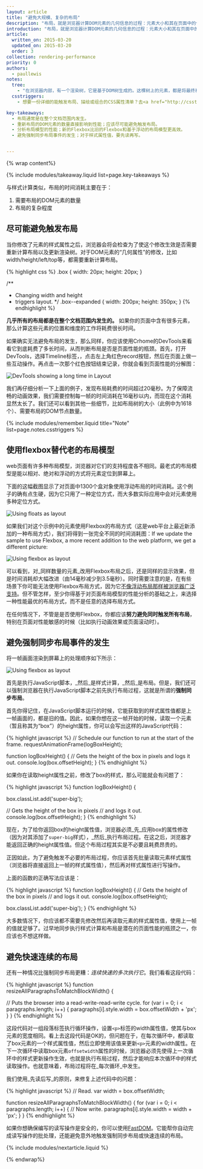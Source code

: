 ```yaml
---
layout: article
title: "避免大规模、复杂的布局"
description: "布局，就是浏览器计算DOM元素的几何信息的过程：元素大小和其在页面中的位置。每个元素都有一个显示或隐式的大小信息，决定于其CSS属性的设置、或是元素本身内容的大小、抑或是其父元素的大小。在Blink/WebKit内核的浏览器和IE中，这个过程称为布局。在基于Gecko的浏览器（比如Firefox）中，这个过程称为Reflow。虽然称呼不一样，但二者在本质上是一样的。"
introduction: "布局，就是浏览器计算DOM元素的几何信息的过程：元素大小和其在页面中的位置。每个元素都有一个显示或隐式的大小信息，决定于其CSS属性的设置、或是元素本身内容的大小、抑或是其父元素的大小。在Blink/WebKit内核的浏览器和IE中，这个过程称为布局。在基于Gecko的浏览器（比如Firefox）中，这个过程称为Reflow。虽然称呼不一样，但二者在本质上是一样的。"
article:
  written_on: 2015-03-20
  updated_on: 2015-03-20
  order: 3
collection: rendering-performance
priority: 0
authors:
  - paullewis
notes:
  tree:
    - "在浏览器内部，有一个渲染树，它是基于DOM树生成的。这棵树上的元素，都是将最终被显示到设备屏幕上的元素。它包含了元素的所有可视信息：颜色、维度、位置等等。但是，如果一个元素含有`display: none`属性，那么它将不会出现这渲染树中。同样的，如果一个元素含有一个pseudo子元素（:after, :before），这些pseudo子元素不会出现在DOM树中，但却会出现在渲染树中。"
  csstriggers:
    - 想要一份详细的能触发布局、描绘或组合的CSS属性清单？去<a href="http://csstriggers.com/">CSS Triggers</a>看看吧。

key-takeaways:
  - 布局通常是在整个文档范围内发生。
  - 重新布局的DOM元素的数量直接影响到性能；应该尽可能避免触发布局。
  - 分析布局模型的性能；新的Flexbox比旧的Flexbox和基于浮动的布局模型更高效。
  - 避免强制同步布局事件的发生；对于样式属性值，要先读再写。


---
```

{% wrap content%}

{% include modules/takeaway.liquid list=page.key-takeaways %}

与样式计算类似，布局的时间消耗主要在于：

1. 需要布局的DOM元素的数量
2. 布局的复杂程度

## 尽可能避免触发布局

当你修改了元素的样式属性之后，浏览器会将会检查为了使这个修改生效是否需要重新计算布局以及更新渲染树。对于DOM元素的“几何属性”的修改，比如width/height/left/top等，都需要重新计算布局。

{% highlight css %}
.box {
  width: 20px;
  height: 20px;
}

/**
 * Changing width and height
 * triggers layout.
 */
.box--expanded {
  width: 200px;
  height: 350px;
}
{% endhighlight %}

**几乎所有的布局都是在整个文档范围内发生的。** 如果你的页面中含有很多元素，那么计算这些元素的位置和维度的工作将耗费很长时间。

如果确实无法避免布局的发生，那么同样，你应该使用Crhome的DevTools来看看它到底耗费了多长时间，从而判断布局是否是页面性能的瓶颈。首先，打开DevTools，选择Timeline标签，，点击左上角红色record按钮，然后在页面上做一些互动操作。再点击一次那个红色按钮结束记录，你就会看到页面性能的分解图：

<img src="images/avoid-large-complex-layouts-and-layout-thrashing/big-layout.jpg" class="g--centered" alt="DevTools showing a long time in Layout" />

我们再仔细分析一下上面的例子，发现布局耗费的时间超过20毫秒。为了保障流畅的动画效果，我们需要控制每一帧的时间消耗在16毫秒以内，而现在这个消耗显然太长了。我们还可以看到其他一些细节，比如布局树的大小（此例中为1618个）、需要布局的DOM节点数量。

{% include modules/remember.liquid title="Note" list=page.notes.csstriggers %}

## 使用flexbox替代老的布局模型
web页面有许多种布局模型，浏览器对它们的支持程度各不相同。最老式的布局模型是能以相对、绝对和浮动的方式将元素定位到屏幕上。

下面的这幅截图显示了对页面中1300个盒对象使用浮动布局的时间消耗。这个例子的确有点生硬，因为它只用了一种定位方式，而大多数实际应用中会对元素使用多种定位方式。

<img src="images/avoid-large-complex-layouts-and-layout-thrashing/layout-float.jpg" class="g--centered" alt="Using floats as layout" />

如果我们对这个示例中的元素使用Flexbox的布局方式（这是web平台上最近新添加的一种布局方式），我们将得到一张完全不同的时间消耗图：If we update the sample to use Flexbox, a more recent addition to the web platform, we get a different picture:

<img src="images/avoid-large-complex-layouts-and-layout-thrashing/layout-flex.jpg" class="g--centered" alt="Using flexbox as layout" />

可以看到，对_同样数量的元素_改用Flexbox布局之后，还是同样的显示效果，但是时间消耗却大幅改进（由14毫秒减少到3.5毫秒）。同时需要注意的是，在有些场景下你可能无法使用Flexbox布局方式，因为它[不像浮动布局那样被浏览器广泛支持](http://caniuse.com/#search=flexbox)。但不管怎样，至少你得基于对页面布局模型的性能分析的基础之上，来选择一种性能最优的布局方式，而不是任意的选择布局方式。

在任何情况下，不管是是否使用Flexbox，你都应该**努力避免同时触发所有布局**，特别在页面对性能敏感的时候（比如执行动画效果或页面滚动时）。

## 避免强制同步布局事件的发生
将一帧画面渲染到屏幕上的处理顺序如下所示：

<img src="images/avoid-large-complex-layouts-and-layout-thrashing/frame.jpg" class="g--centered" alt="Using flexbox as layout" />

首先是执行JavaScript脚本，_然后_是样式计算，_然后_是布局。但是，我们还可以强制浏览器在执行JavaScript脚本之前先执行布局过程，这就是所谓的**强制同步布局**。

首先你得记住，在JavaScript脚本运行的时候，它能获取到的样式属性值都是上一帧画面的，都是旧的值。因此，如果你想在这一帧开始的时候，读取一个元素（暂且称其为“box”）的height属性，你可以会写出这样的JavaScript代码：

{% highlight javascript %}
// Schedule our function to run at the start of the frame.
requestAnimationFrame(logBoxHeight);

function logBoxHeight() {
  // Gets the height of the box in pixels and logs it out.
  console.log(box.offsetHeight);
}
{% endhighlight %}

如果你在读取height属性之前，修改了box的样式，那么可能就会有问题了：

{% highlight javascript %}
function logBoxHeight() {

  box.classList.add('super-big');

  // Gets the height of the box in pixels
  // and logs it out.
  console.log(box.offsetHeight);
}
{% endhighlight %}

现在，为了给你返回box的height属性值，浏览器必须_先_应用box的属性修改（因为对其添加了`super-big`样式），_然后_执行布局过程。在这之后，浏览器才能返回正确的height属性值。但这个布局过程其实是不必要且耗费昂贵的。

正因如此，为了避免触发不必要的布局过程，你应该首先批量读取元素样式属性（浏览器将直接返回上一帧的样式属性值），然后再对样式属性进行写操作。

上面的函数的正确写法应该是：

{% highlight javascript %}
function logBoxHeight() {
  // Gets the height of the box in pixels
  // and logs it out.
  console.log(box.offsetHeight);

  box.classList.add('super-big');
}
{% endhighlight %}

大多数情况下，你应该都不需要先修改然后再读取元素的样式属性值，使用上一帧的值就足够了。过早地同步执行样式计算和布局是潜在的页面性能的瓶颈之一，你应该也不想这样做。

## 避免快速连续的布局
还有一种情况比强制同步布局更糟：_连续快速的多次执行它_。我们看看这段代码：

{% highlight javascript %}
function resizeAllParagraphsToMatchBlockWidth() {

  // Puts the browser into a read-write-read-write cycle.
  for (var i = 0; i < paragraphs.length; i++) {
    paragraphs[i].style.width = box.offsetWidth + 'px';
  }
}
{% endhighlight %}

这段代码对一组段落标签执行循环操作，设置`<p>`标签的width属性值，使其与box元素的宽度相同。看上去这段代码是OK的，但问题在于，在每次循环中，都读取了box元素的一个样式属性值，然后立即使用该值来更新`<p>`元素的width属性。在下一次循环中读取box元素`offsetwidth`属性的时候，浏览器必须先使得上一次循环中的样式更新操作生效，也就是执行布局过程，然后才能响应本次循环中的样式读取操作。也就意味着，布局过程将在_每次循环_中发生。

我们使用_先读后写_的原则，来修复上述代码中的问题：

{% highlight javascript %}
// Read.
var width = box.offsetWidth;

function resizeAllParagraphsToMatchBlockWidth() {
  for (var i = 0; i < paragraphs.length; i++) {
    // Now write.
    paragraphs[i].style.width = width + 'px';
  }
}
{% endhighlight %}

如果你想确保编写的读写操作是安全的，你可以使用[FastDOM](https://github.com/wilsonpage/fastdom)。它能帮你自动完成读写操作的批处理，还能避免意外地触发强制同步布局或快速连续的布局。

{% include modules/nextarticle.liquid %}

{% endwrap%}
